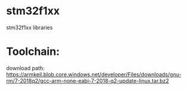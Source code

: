 # stm32f1xx
stm32f1xx libraries

# Toolchain:
download path: https://armkeil.blob.core.windows.net/developer/Files/downloads/gnu-rm/7-2018q2/gcc-arm-none-eabi-7-2018-q2-update-linux.tar.bz2

